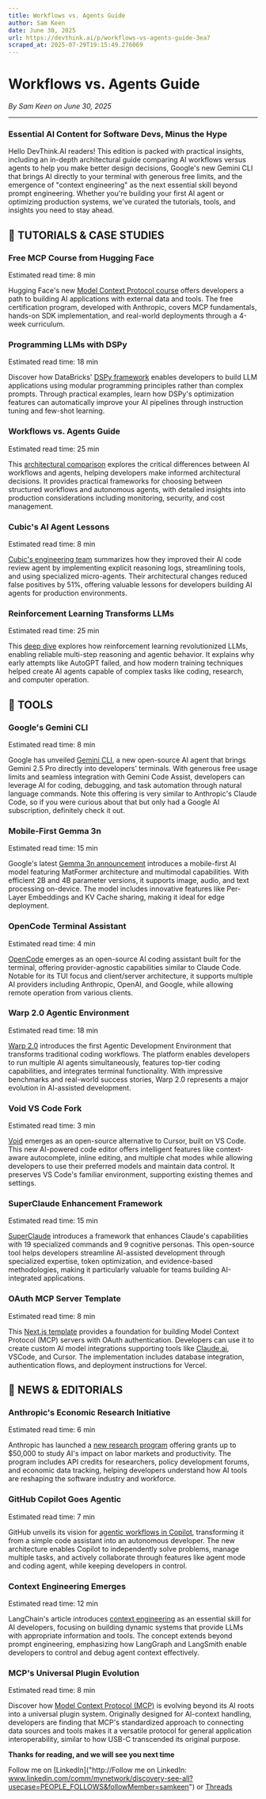 ```yaml
---
title: Workflows vs. Agents Guide
author: Sam Keen
date: June 30, 2025
url: https://devthink.ai/p/workflows-vs-agents-guide-3ea7
scraped_at: 2025-07-29T19:15:49.276069
---
```


# Workflows vs. Agents Guide

*By Sam Keen on June 30, 2025*

---

### **Essential AI Content for Software Devs,** **Minus the Hype**

Hello DevThink.AI readers! This edition is packed with practical insights, including an in-depth architectural guide comparing AI workflows versus agents to help you make better design decisions, Google's new Gemini CLI that brings AI directly to your terminal with generous free limits, and the emergence of "context engineering" as the next essential skill beyond prompt engineering. Whether you're building your first AI agent or optimizing production systems, we've curated the tutorials, tools, and insights you need to stay ahead.



## 📖 **TUTORIALS & CASE STUDIES**

### **Free MCP Course from Hugging Face**

Estimated read time: 8 min



Hugging Face's new [Model Context Protocol course]("https://huggingface.co/learn/mcp-course/unit0/introduction") offers developers a path to building AI applications with external data and tools. The free certification program, developed with Anthropic, covers MCP fundamentals, hands-on SDK implementation, and real-world deployments through a 4-week curriculum.

### **Programming LLMs with DSPy**

Estimated read time: 18 min

Discover how DataBricks' [DSPy framework]("https://towardsdatascience.com/programming-not-prompting-a-hands-on-guide-to-dspy/") enables developers to build LLM applications using modular programming principles rather than complex prompts. Through practical examples, learn how DSPy's optimization features can automatically improve your AI pipelines through instruction tuning and few-shot learning.

### **Workflows vs. Agents Guide**

Estimated read time: 25 min



This [architectural comparison]("https://towardsdatascience.com/a-developers-guide-to-building-scalable-ai-workflows-vs-agents/") explores the critical differences between AI workflows and agents, helping developers make informed architectural decisions. It provides practical frameworks for choosing between structured workflows and autonomous agents, with detailed insights into production considerations including monitoring, security, and cost management.

### **Cubic's AI Agent Lessons**

Estimated read time: 8 min

[Cubic's engineering team]("https://www.cubic.dev/blog/learnings-from-building-ai-agents") summarizes how they improved their AI code review agent by implementing explicit reasoning logs, streamlining tools, and using specialized micro-agents. Their architectural changes reduced false positives by 51%, offering valuable lessons for developers building AI agents for production environments.

### **Reinforcement Learning Transforms LLMs**

Estimated read time: 25 min



This [deep dive]("https://www.understandingai.org/p/reinforcement-learning-explained") explores how reinforcement learning revolutionized LLMs, enabling reliable multi-step reasoning and agentic behavior. It explains why early attempts like AutoGPT failed, and how modern training techniques helped create AI agents capable of complex tasks like coding, research, and computer operation.

##

## 🧰 **TOOLS**

### **Google's Gemini CLI**

Estimated read time: 8 min



Google has unveiled [Gemini CLI]("https://blog.google/technology/developers/introducing-gemini-cli-open-source-ai-agent/"), a new open-source AI agent that brings Gemini 2.5 Pro directly into developers' terminals. With generous free usage limits and seamless integration with Gemini Code Assist, developers can leverage AI for coding, debugging, and task automation through natural language commands. Note this offering is very similar to Anthropic's Claude Code, so if you were curious about that but only had a Google AI subscription, definitely check it out.

### **Mobile-First Gemma 3n**

Estimated read time: 15 min



Google's latest [Gemma 3n announcement]("https://developers.googleblog.com/en/introducing-gemma-3n-developer-guide/") introduces a mobile-first AI model featuring MatFormer architecture and multimodal capabilities. With efficient 2B and 4B parameter versions, it supports image, audio, and text processing on-device. The model includes innovative features like Per-Layer Embeddings and KV Cache sharing, making it ideal for edge deployment.

### **OpenCode Terminal Assistant**

Estimated read time: 4 min



[OpenCode]("https://github.com/sst/opencode") emerges as an open-source AI coding assistant built for the terminal, offering provider-agnostic capabilities similar to Claude Code. Notable for its TUI focus and client/server architecture, it supports multiple AI providers including Anthropic, OpenAI, and Google, while allowing remote operation from various clients.

### **Warp 2.0 Agentic Environment**

Estimated read time: 18 min



[Warp 2.0]("https://www.warp.dev/blog/reimagining-coding-agentic-development-environment") introduces the first Agentic Development Environment that transforms traditional coding workflows. The platform enables developers to run multiple AI agents simultaneously, features top-tier coding capabilities, and integrates terminal functionality. With impressive benchmarks and real-world success stories, Warp 2.0 represents a major evolution in AI-assisted development.

### **Void VS Code Fork**

Estimated read time: 3 min



[Void]("https://voideditor.com/") emerges as an open-source alternative to Cursor, built on VS Code. This new AI-powered code editor offers intelligent features like context-aware autocomplete, inline editing, and multiple chat modes while allowing developers to use their preferred models and maintain data control. It preserves VS Code's familiar environment, supporting existing themes and settings.

### **SuperClaude Enhancement Framework**

Estimated read time: 15 min



[SuperClaude]("https://github.com/NomenAK/SuperClaude") introduces a framework that enhances Claude's capabilities with 19 specialized commands and 9 cognitive personas. This open-source tool helps developers streamline AI-assisted development through specialized expertise, token optimization, and evidence-based methodologies, making it particularly valuable for teams building AI-integrated applications.

### **OAuth MCP Server Template**

Estimated read time: 8 min

This [Next.js template]("https://github.com/run-llama/mcp-nextjs") provides a foundation for building Model Context Protocol (MCP) servers with OAuth authentication. Developers can use it to create custom AI model integrations supporting tools like [Claude.ai](https://Claude.ai"https://Claude.ai"), VSCode, and Cursor. The implementation includes database integration, authentication flows, and deployment instructions for Vercel.

## 📰 **NEWS & EDITORIALS**

### **Anthropic's Economic Research Initiative**

Estimated read time: 6 min

Anthropic has launched a [new research program]("https://www.anthropic.com/news/introducing-the-anthropic-economic-futures-program") offering grants up to $50,000 to study AI's impact on labor markets and productivity. The program includes API credits for researchers, policy development forums, and economic data tracking, helping developers understand how AI tools are reshaping the software industry and workforce.

### **GitHub Copilot Goes Agentic**

Estimated read time: 7 min

GitHub unveils its vision for [agentic workflows in Copilot]("https://github.blog/news-insights/product-news/from-pair-to-peer-programmer-our-vision-for-agentic-workflows-in-github-copilot/"), transforming it from a simple code assistant into an autonomous developer. The new architecture enables Copilot to independently solve problems, manage multiple tasks, and actively collaborate through features like agent mode and coding agent, while keeping developers in control.

### **Context Engineering Emerges**

Estimated read time: 12 min



LangChain's article introduces [context engineering]("https://blog.langchain.com/the-rise-of-context-engineering/") as an essential skill for AI developers, focusing on building dynamic systems that provide LLMs with appropriate information and tools. The concept extends beyond prompt engineering, emphasizing how LangGraph and LangSmith enable developers to control and debug agent context effectively.

### **MCP's Universal Plugin Evolution**

Estimated read time: 8 min



Discover how [Model Context Protocol (MCP)]("https://worksonmymachine.substack.com/p/mcp-an-accidentally-universal-plugin") is evolving beyond its AI roots into a universal plugin system. Originally designed for AI-context handling, developers are finding that MCP's standardized approach to connecting data sources and tools makes it a versatile protocol for general application interoperability, similar to how USB-C transcended its original purpose.

**Thanks for reading, and we will see you next time**

Follow me on [LinkedIn]("http://Follow me on LinkedIn: www.linkedin.com/comm/mynetwork/discovery-see-all?usecase=PEOPLE_FOLLOWS&followMember=samkeen") or [Threads](https://www.threads.net/@sam.keen"https://www.threads.net/@sam.keen")

